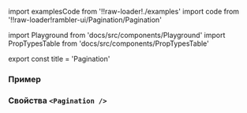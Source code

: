 import examplesCode from '!!raw-loader!./examples'
import code from '!!raw-loader!rambler-ui/Pagination/Pagination'

import Playground from 'docs/src/components/Playground'
import PropTypesTable from 'docs/src/components/PropTypesTable'

export const title = 'Pagination'

### Пример
<Playground code={examplesCode} />

### Свойства `<Pagination />`
<PropTypesTable code={code} />
